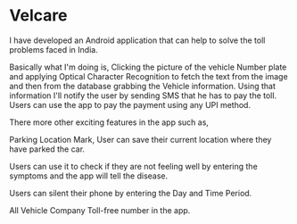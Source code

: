 # Velcare

I have developed an Android application that can help to solve the toll problems faced in India.

Basically what I'm doing is, Clicking the picture of the vehicle Number plate and applying Optical Character Recognition to fetch the text from the image and then from the database grabbing the Vehicle information. 
Using that information I'll notify the user by sending SMS that he has to pay the toll.
Users can use the app to pay the payment using any UPI method.

There more other exciting features in the app such as,

Parking Location Mark, User can save their current location where they have parked the car.

Users can use it to check if they are not feeling well by entering the symptoms and the app will tell the disease.

Users can silent their phone by entering the Day and Time Period.

All Vehicle Company Toll-free number in the app.








